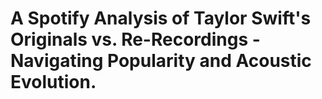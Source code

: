 # A Spotify Analysis of Taylor Swift's Originals vs. Re-Recordings - Navigating Popularity and Acoustic Evolution.
